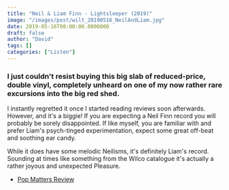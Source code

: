 ```yaml
---
title: "Neil & Liam Finn - Lightsleeper (2019)"
image: "/images/post/wilt_20190516_NeilAndLiam.jpg"
date: 2019-05-16T00:00:00.0000000
draft: false
author: "David"
tags: []
categories: ["Listen"]
---
```

### I just couldn't resist buying this big slab of reduced-price, double vinyl, completely unheard on one of my now rather rare excursions into the big red shed.

 I instantly regretted it once I started reading reviews soon afterwards. However, and it's a biggie! If you are expecting a Neil Finn record you will probably be sorely disappointed. If like myself, you are familiar with and prefer Liam's psych-tinged experimentation, expect some great off-beat and soothing ear candy.   
  
While it does have some melodic Neilisms, it's definitely Liam's record. Sounding at times like something from the Wilco catalogue it's actually a rather joyous and unexpected Pleasure.  

-  [Pop Matters Review](https://www.popmatters.com/neil-liam-finn-lightsleeper-review-2598465214.html)